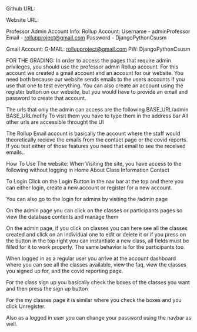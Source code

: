 Github URL:

Website URL:

Professor Admin Account Info:
Rollup Account:
Username - adminProfessor
Email - rollupproject@gmail.com
Password - DjangoPythonCsusm

Gmail Account:
G-MAIL: rollupproject@gmail.com  PW: DjangoPythonCsusm



FOR THE GRADING:
In order to access the pages that require admin privileges, you should use the 
professor admin Rollup account. For this account we created a gmail account and an
account for our website. You need both because our website sends emails to the
users accounts if you use that one to test everything. You can also create an
account using the register button on our website, but you would have to provide
an email and password to create that account.

The urls that only the admin can access are the following
BASE_URL/admin
BASE_URL/notify
To visit them you have to type them in the address bar
All other urls are accessible throught the UI

The Rollup Email account is basically the account where the staff would 
theoretically recieve the emails from the contact page or the covid reports.
If you test either of those features you need that email to see the received 
emails..

How To Use The website:
When Visiting the site, you have access to the following without logging in
Home
About
Class Information
Contact

To Login Click on the Login Button in the nav bar at the top and there you can 
either login, create a new account or register for a new account.

You can also go to the login for admins by visiting the /admin page

On the admin page you can click on the classes or participants pages so view the database contents and manage them

On the admin page, if you click on classes you can here see all the classes created and click on an individual one to edit or delete it or if you press on the button in the top right you can instantiate a new class, all fields must be filled for it to work properly. The same behavior is for the participants too. 

When logged in as a regular user you arrive at the account dashboard where you can see all the classes available, view the faq, view the classes you signed up for, and the covid reporting page.

For the class sign up you basically check the boxes of the classes you want and then press the sign up button

For the my classes page it is similar where you check the boxes and you click 
Unregister.

Also as a logged in user you can change your password using the navbar as well.


